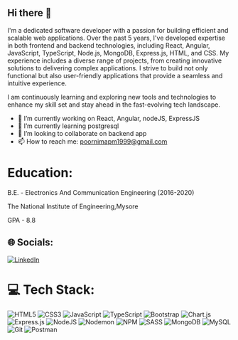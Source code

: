 ## Hi there 👋
I'm a dedicated software developer with a passion for building efficient and scalable web applications. Over the past 5 years, I've developed expertise in both frontend and backend technologies, including React, Angular, JavaScript, TypeScript, Node.js, MongoDB, Express.js, HTML, and CSS. My experience includes a diverse range of projects, from creating innovative solutions to delivering complex applications. I strive to build not only functional but also user-friendly applications that provide a seamless and intuitive experience.

I am continuously learning and exploring new tools and technologies to enhance my skill set and stay ahead in the fast-evolving tech landscape.

- 🔭 I’m currently working on React, Angular, nodeJS, ExpressJS
- 🌱 I’m currently learning postgresql
- 👯 I’m looking to collaborate on backend app
- 📫 How to reach me: poornimapm1999@gmail.com


# Education:
B.E. - Electronics And Communication Engineering (2016-2020)
 
The National Institute of Engineering,Mysore
 
GPA - 8.8
 
## 🌐 Socials:
[![LinkedIn](https://img.shields.io/badge/LinkedIn-%230077B5.svg?logo=linkedin&logoColor=white)](https://www.linkedin.com/in/poornima-p-m-274b82152/)
 
# 💻 Tech Stack:
![HTML5](https://img.shields.io/badge/html5-%23E34F26.svg?style=plastic&logo=html5&logoColor=white) ![CSS3](https://img.shields.io/badge/css3-%231572B6.svg?style=plastic&logo=css3&logoColor=white) ![JavaScript](https://img.shields.io/badge/javascript-%23323330.svg?style=plastic&logo=javascript&logoColor=%23F7DF1E) ![TypeScript](https://img.shields.io/badge/typescript-%23007ACC.svg?style=plastic&logo=typescript&logoColor=white) ![Bootstrap](https://img.shields.io/badge/bootstrap-%238511FA.svg?style=plastic&logo=bootstrap&logoColor=white) ![Chart.js](https://img.shields.io/badge/chart.js-F5788D.svg?style=plastic&logo=chart.js&logoColor=white) ![Express.js](https://img.shields.io/badge/express.js-%23404d59.svg?style=plastic&logo=express&logoColor=%2361DAFB) ![NodeJS](https://img.shields.io/badge/node.js-6DA55F?style=plastic&logo=node.js&logoColor=white) ![Nodemon](https://img.shields.io/badge/NODEMON-%23323330.svg?style=plastic&logo=nodemon&logoColor=%BBDEAD) ![NPM](https://img.shields.io/badge/NPM-%23CB3837.svg?style=plastic&logo=npm&logoColor=white) ![SASS](https://img.shields.io/badge/SASS-hotpink.svg?style=plastic&logo=SASS&logoColor=white) ![MongoDB](https://img.shields.io/badge/MongoDB-%234ea94b.svg?style=plastic&logo=mongodb&logoColor=white) ![MySQL](https://img.shields.io/badge/mysql-4479A1.svg?style=plastic&logo=mysql&logoColor=white) ![Git](https://img.shields.io/badge/git-%23F05033.svg?style=plastic&logo=git&logoColor=white) ![Postman](https://img.shields.io/badge/Postman-FF6C37?style=plastic&logo=postman&logoColor=white)
<!--
**Version Control and Development tools used:**
<p>
<img alt="Git" src="https://img.shields.io/badge/Git-F05032?logo-git&logoColor-white&style=flat" />
<img alt="GitHub"
src="https://img.shields.io/badge/GitHub-181717?logo-github&logoColor-white&style=flat" />
<img alt="Visual Studio" src="https://img.shields.io/badge/Visual Studio-5C2D91?logo-visual+studio&logoColor=white&style=flat" />
<img alt="Visual Studio Code" src="https://img.shields.io/badge/Visual Studio Code-007ACC?logo-visual+studio+code&logoColor-white&style=flat"/>
</p>
**Operating System familiar with:**
<p>
<img alt="MacOS" src="https://img.shields.io/badge/MacOS-000000?logo-macos &logoColor-white&style=flat" />
<img alt="Windows" src="https://img.shields.io/badge/Windows-0078D6?logo=windows&logoColor-white&style=flat" />
</p>
-->
<!--
**poornimapm/poornimapm** is a ✨ _special_ ✨ repository because its `README.md` (this file) appears on your GitHub profile.

Here are some ideas to get you started:

- 🔭 I’m currently working on Angular
- 🌱 I’m currently learning postgresql
- 👯 I’m looking to collaborate on backend app
- 🤔 I’m looking for help with ...
- 💬 Ask me about ...
- 📫 How to reach me: poornimapm199@gmail.com
- 😄 Pronouns: ...
- ⚡ Fun fact: ...
-->

